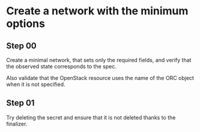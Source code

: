 # Create a network with the minimum options

## Step 00

Create a minimal network, that sets only the required fields, and verify that the observed state corresponds to the spec.

Also validate that the OpenStack resource uses the name of the ORC object when it is not specified.

## Step 01

Try deleting the secret and ensure that it is not deleted thanks to the finalizer.
